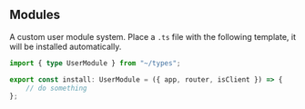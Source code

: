 ## Modules

A custom user module system. Place a `.ts` file with the following template, it will be installed automatically.

```ts
import { type UserModule } from "~/types";

export const install: UserModule = ({ app, router, isClient }) => {
    // do something
};
```
